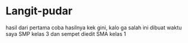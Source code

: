 # Langit-pudar
hasil dari pertama coba hasilnya kek gini, kalo ga salah ini dibuat waktu saya SMP kelas 3 dan sempet diedit SMA kelas 1
